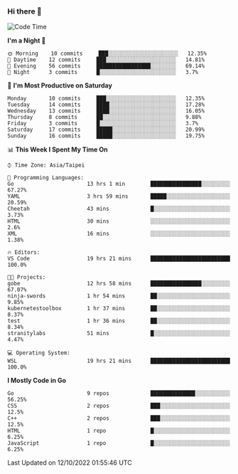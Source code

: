 ### Hi there 👋

<!--START_SECTION:waka-->
![Code Time](http://img.shields.io/badge/Code%20Time-498%20hrs%2037%20mins-blue)

**I'm a Night 🦉** 

```text
🌞 Morning    10 commits     ███░░░░░░░░░░░░░░░░░░░░░░   12.35% 
🌆 Daytime    12 commits     ███░░░░░░░░░░░░░░░░░░░░░░   14.81% 
🌃 Evening    56 commits     █████████████████░░░░░░░░   69.14% 
🌙 Night      3 commits      █░░░░░░░░░░░░░░░░░░░░░░░░   3.7%

```
📅 **I'm Most Productive on Saturday** 

```text
Monday       10 commits     ███░░░░░░░░░░░░░░░░░░░░░░   12.35% 
Tuesday      14 commits     ████░░░░░░░░░░░░░░░░░░░░░   17.28% 
Wednesday    13 commits     ████░░░░░░░░░░░░░░░░░░░░░   16.05% 
Thursday     8 commits      ██░░░░░░░░░░░░░░░░░░░░░░░   9.88% 
Friday       3 commits      █░░░░░░░░░░░░░░░░░░░░░░░░   3.7% 
Saturday     17 commits     █████░░░░░░░░░░░░░░░░░░░░   20.99% 
Sunday       16 commits     █████░░░░░░░░░░░░░░░░░░░░   19.75%

```


📊 **This Week I Spent My Time On** 

```text
⌚︎ Time Zone: Asia/Taipei

💬 Programming Languages: 
Go                       13 hrs 1 min        ████████████████░░░░░░░░░   67.27% 
YAML                     3 hrs 59 mins       █████░░░░░░░░░░░░░░░░░░░░   20.59% 
Cheetah                  43 mins             █░░░░░░░░░░░░░░░░░░░░░░░░   3.73% 
HTML                     30 mins             ░░░░░░░░░░░░░░░░░░░░░░░░░   2.6% 
XML                      16 mins             ░░░░░░░░░░░░░░░░░░░░░░░░░   1.38%

🔥 Editors: 
VS Code                  19 hrs 21 mins      █████████████████████████   100.0%

🐱‍💻 Projects: 
gobe                     12 hrs 58 mins      ████████████████░░░░░░░░░   67.07% 
ninja-swords             1 hr 54 mins        ██░░░░░░░░░░░░░░░░░░░░░░░   9.85% 
kubernetestoolbox        1 hr 37 mins        ██░░░░░░░░░░░░░░░░░░░░░░░   8.37% 
test                     1 hr 36 mins        ██░░░░░░░░░░░░░░░░░░░░░░░   8.34% 
stranitylabs             51 mins             █░░░░░░░░░░░░░░░░░░░░░░░░   4.47%

💻 Operating System: 
WSL                      19 hrs 21 mins      █████████████████████████   100.0%

```

**I Mostly Code in Go** 

```text
Go                       9 repos             ██████████████░░░░░░░░░░░   56.25% 
CSS                      2 repos             ███░░░░░░░░░░░░░░░░░░░░░░   12.5% 
C++                      2 repos             ███░░░░░░░░░░░░░░░░░░░░░░   12.5% 
HTML                     1 repo              █░░░░░░░░░░░░░░░░░░░░░░░░   6.25% 
JavaScript               1 repo              █░░░░░░░░░░░░░░░░░░░░░░░░   6.25%

```



 Last Updated on 12/10/2022 01:55:46 UTC
<!--END_SECTION:waka-->

<!--
**omegaatt36/omegaatt36** is a ✨ _special_ ✨ repository because its `README.md` (this file) appears on your GitHub profile.

Here are some ideas to get you started:

- 🔭 I’m currently working on ...
- 🌱 I’m currently learning ...
- 👯 I’m looking to collaborate on ...
- 🤔 I’m looking for help with ...
- 💬 Ask me about ...
- 📫 How to reach me: ...
- 😄 Pronouns: ...
- ⚡ Fun fact: ...
-->
